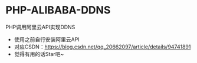 # PHP-ALIBABA-DDNS
PHP调用阿里云API实现DDNS
- 使用之前自行安装阿里云API
- 对应CSDN：https://blog.csdn.net/qq_20662097/article/details/94741891
- 觉得有用的话Star吧~
